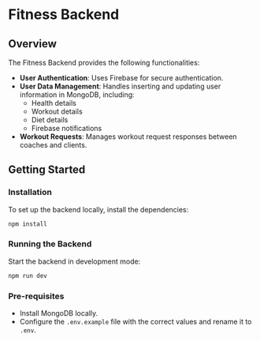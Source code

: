 # Fitness Backend  

## Overview  
The Fitness Backend provides the following functionalities:  
- **User Authentication**: Uses Firebase for secure authentication.  
- **User Data Management**: Handles inserting and updating user information in MongoDB, including:  
  - Health details  
  - Workout details  
  - Diet details  
  - Firebase notifications  
- **Workout Requests**: Manages workout request responses between coaches and clients.  

## Getting Started  

### Installation  
To set up the backend locally, install the dependencies:  
```sh  
npm install  
```  

### Running the Backend  
Start the backend in development mode:  
```sh  
npm run dev  
```  

### Pre-requisites  
- Install MongoDB locally.  
- Configure the `.env.example` file with the correct values and rename it to `.env`.  
